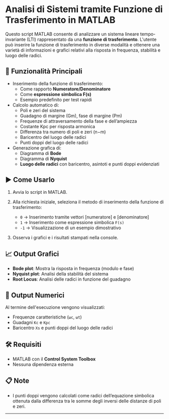 # Analisi di Sistemi tramite Funzione di Trasferimento in MATLAB

Questo script MATLAB consente di analizzare un sistema lineare tempo-invariante (LTI) rappresentato da una **funzione di trasferimento**.
L'utente può inserire la funzione di trasferimento in diverse modalità e ottenere una varietà di informazioni e grafici relativi alla risposta in frequenza, stabilità e luogo delle radici.

## 📌 Funzionalità Principali

- Inserimento della funzione di trasferimento:
  - Come rapporto **Numeratore/Denominatore**
  - Come **espressione simbolica F(s)**
  - Esempio predefinito per test rapidi
- Calcolo automatico di:
  - Poli e zeri del sistema
  - Guadagno di margine (Gm), fase di margine (Pm)
  - Frequenze di attraversamento della fase e dell’ampiezza
  - Costante Kpc per risposta armonica
  - Differenza tra numero di poli e zeri (n−m)
  - Baricentro del luogo delle radici
  - Punti doppi del luogo delle radici
- Generazione grafica di:
  - Diagramma di **Bode**
  - Diagramma di **Nyquist**
  - **Luogo delle radici** con baricentro, asintoti e punti doppi evidenziati

## ▶️ Come Usarlo

1. Avvia lo script in MATLAB.
2. Alla richiesta iniziale, seleziona il metodo di inserimento della funzione di trasferimento:
   - `0` → Inserimento tramite vettori [numeratore] e [denominatore]
   - `1` → Inserimento come espressione simbolica `F(s)`
   - `-1` → Visualizzazione di un esempio dimostrativo

3. Osserva i grafici e i risultati stampati nella console.

## 📈 Output Grafici

- **Bode plot**: Mostra la risposta in frequenza (modulo e fase)
- **Nyquist plot**: Analisi della stabilità del sistema
- **Root Locus**: Analisi delle radici in funzione del guadagno

## 🧮 Output Numerici

Al termine dell'esecuzione vengono visualizzati:
- Frequenze caratteristiche (`ωc`, `ωt`)
- Guadagni `Kc` e `Kpc`
- Baricentro `Xs` e punti doppi del luogo delle radici

## 🛠 Requisiti

- MATLAB con il **Control System Toolbox**
- Nessuna dipendenza esterna

## 📋 Note

- I punti doppi vengono calcolati come radici dell’equazione simbolica ottenuta dalla differenza tra le somme degli inversi delle distanze di poli e zeri.

---
